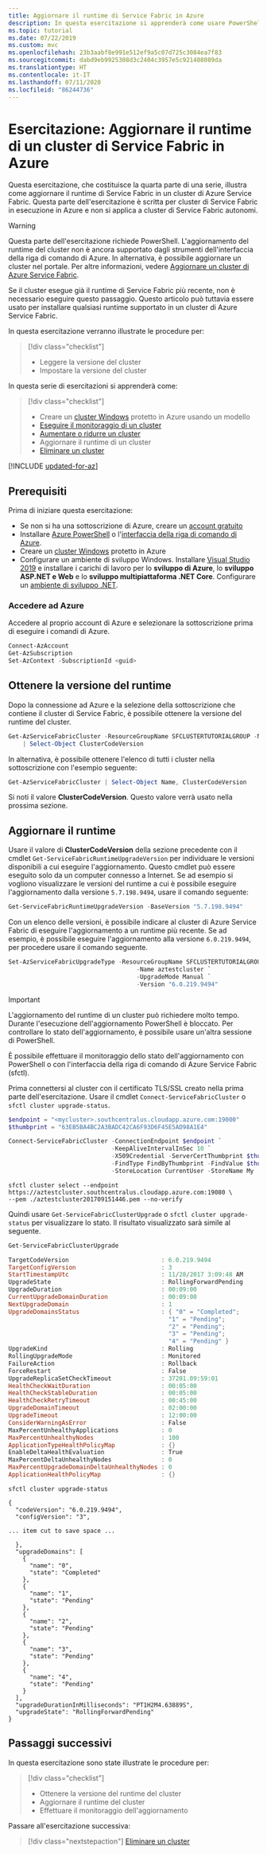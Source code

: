 ```yaml
---
title: Aggiornare il runtime di Service Fabric in Azure
description: In questa esercitazione si apprenderà come usare PowerShell per aggiornare il runtime di un cluster di Service Fabric ospitato in Azure.
ms.topic: tutorial
ms.date: 07/22/2019
ms.custom: mvc
ms.openlocfilehash: 23b3aabf8e991e512ef9a5c07d725c3084ea7f83
ms.sourcegitcommit: dabd9eb9925308d3c2404c3957e5c921408089da
ms.translationtype: HT
ms.contentlocale: it-IT
ms.lasthandoff: 07/11/2020
ms.locfileid: "86244736"
---
```

# <a name="tutorial-upgrade-the-runtime-of-a-service-fabric-cluster-in-azure"></a>Esercitazione: Aggiornare il runtime di un cluster di Service Fabric in Azure

Questa esercitazione, che costituisce la quarta parte di una serie, illustra come aggiornare il runtime di Service Fabric in un cluster di Azure Service Fabric. Questa parte dell'esercitazione è scritta per cluster di Service Fabric in esecuzione in Azure e non si applica a cluster di Service Fabric autonomi.

> [!WARNING]
> Questa parte dell'esercitazione richiede PowerShell. L'aggiornamento del runtime del cluster non è ancora supportato dagli strumenti dell'interfaccia della riga di comando di Azure. In alternativa, è possibile aggiornare un cluster nel portale. Per altre informazioni, vedere [Aggiornare un cluster di Azure Service Fabric](service-fabric-cluster-upgrade.md).

Se il cluster esegue già il runtime di Service Fabric più recente, non è necessario eseguire questo passaggio. Questo articolo può tuttavia essere usato per installare qualsiasi runtime supportato in un cluster di Azure Service Fabric.

In questa esercitazione verranno illustrate le procedure per:

> [!div class="checklist"]
> * Leggere la versione del cluster
> * Impostare la versione del cluster

In questa serie di esercitazioni si apprenderà come:
> [!div class="checklist"]
> * Creare un [cluster Windows](service-fabric-tutorial-create-vnet-and-windows-cluster.md) protetto in Azure usando un modello
> * [Eseguire il monitoraggio di un cluster](service-fabric-tutorial-monitor-cluster.md)
> * [Aumentare o ridurre un cluster](service-fabric-tutorial-scale-cluster.md)
> * Aggiornare il runtime di un cluster
> * [Eliminare un cluster](service-fabric-tutorial-delete-cluster.md)


[!INCLUDE [updated-for-az](../../includes/updated-for-az.md)]

## <a name="prerequisites"></a>Prerequisiti

Prima di iniziare questa esercitazione:

* Se non si ha una sottoscrizione di Azure, creare un [account gratuito](https://azure.microsoft.com/free/?WT.mc_id=A261C142F)
* Installare [Azure PowerShell](/powershell/azure/install-az-ps) o l'[interfaccia della riga di comando di Azure](/cli/azure/install-azure-cli).
* Creare un [cluster Windows](service-fabric-tutorial-create-vnet-and-windows-cluster.md) protetto in Azure
* Configurare un ambiente di sviluppo Windows. Installare [Visual Studio 2019](https://www.visualstudio.com) e installare i carichi di lavoro per lo **sviluppo di Azure**, lo **sviluppo ASP.NET e Web** e lo **sviluppo multipiattaforma .NET Core**.  Configurare un [ambiente di sviluppo .NET](service-fabric-get-started.md).

### <a name="sign-in-to-azure"></a>Accedere ad Azure

Accedere al proprio account di Azure e selezionare la sottoscrizione prima di eseguire i comandi di Azure.

```powershell
Connect-AzAccount
Get-AzSubscription
Set-AzContext -SubscriptionId <guid>
```

## <a name="get-the-runtime-version"></a>Ottenere la versione del runtime

Dopo la connessione ad Azure e la selezione della sottoscrizione che contiene il cluster di Service Fabric, è possibile ottenere la versione del runtime del cluster.

```powershell
Get-AzServiceFabricCluster -ResourceGroupName SFCLUSTERTUTORIALGROUP -Name aztestcluster `
    | Select-Object ClusterCodeVersion
```

In alternativa, è possibile ottenere l'elenco di tutti i cluster nella sottoscrizione con l'esempio seguente:

```powershell
Get-AzServiceFabricCluster | Select-Object Name, ClusterCodeVersion
```

Si noti il valore **ClusterCodeVersion**. Questo valore verrà usato nella prossima sezione.

## <a name="upgrade-the-runtime"></a>Aggiornare il runtime

Usare il valore di **ClusterCodeVersion** della sezione precedente con il cmdlet `Get-ServiceFabricRuntimeUpgradeVersion` per individuare le versioni disponibili a cui eseguire l'aggiornamento. Questo cmdlet può essere eseguito solo da un computer connesso a Internet. Se ad esempio si vogliono visualizzare le versioni del runtime a cui è possibile eseguire l'aggiornamento dalla versione `5.7.198.9494`, usare il comando seguente:

```powershell
Get-ServiceFabricRuntimeUpgradeVersion -BaseVersion "5.7.198.9494"
```

Con un elenco delle versioni, è possibile indicare al cluster di Azure Service Fabric di eseguire l'aggiornamento a un runtime più recente. Se ad esempio, è possibile eseguire l'aggiornamento alla versione `6.0.219.9494`, per procedere usare il comando seguente.

```powershell
Set-AzServiceFabricUpgradeType -ResourceGroupName SFCLUSTERTUTORIALGROUP `
                                    -Name aztestcluster `
                                    -UpgradeMode Manual `
                                    -Version "6.0.219.9494"
```

> [!IMPORTANT]
> L'aggiornamento del runtime di un cluster può richiedere molto tempo. Durante l'esecuzione dell'aggiornamento PowerShell è bloccato. Per controllare lo stato dell'aggiornamento, è possibile usare un'altra sessione di PowerShell.

È possibile effettuare il monitoraggio dello stato dell'aggiornamento con PowerShell o con l'interfaccia della riga di comando di Azure Service Fabric (sfctl).

Prima connettersi al cluster con il certificato TLS/SSL creato nella prima parte dell'esercitazione. Usare il cmdlet `Connect-ServiceFabricCluster` o `sfctl cluster upgrade-status`.

```powershell
$endpoint = "<mycluster>.southcentralus.cloudapp.azure.com:19000"
$thumbprint = "63EB5BA4BC2A3BADC42CA6F93D6F45E5AD98A1E4"

Connect-ServiceFabricCluster -ConnectionEndpoint $endpoint `
                             -KeepAliveIntervalInSec 10 `
                             -X509Credential -ServerCertThumbprint $thumbprint `
                             -FindType FindByThumbprint -FindValue $thumbprint `
                             -StoreLocation CurrentUser -StoreName My
```

```console
sfctl cluster select --endpoint https://aztestcluster.southcentralus.cloudapp.azure.com:19080 \
--pem ./aztestcluster201709151446.pem --no-verify
```

Quindi usare `Get-ServiceFabricClusterUpgrade` o `sfctl cluster upgrade-status` per visualizzare lo stato. Il risultato visualizzato sarà simile al seguente.

```powershell
Get-ServiceFabricClusterUpgrade

TargetCodeVersion                          : 6.0.219.9494
TargetConfigVersion                        : 3
StartTimestampUtc                          : 11/28/2017 3:09:48 AM
UpgradeState                               : RollingForwardPending
UpgradeDuration                            : 00:09:00
CurrentUpgradeDomainDuration               : 00:09:00
NextUpgradeDomain                          : 1
UpgradeDomainsStatus                       : { "0" = "Completed";
                                             "1" = "Pending";
                                             "2" = "Pending";
                                             "3" = "Pending";
                                             "4" = "Pending" }
UpgradeKind                                : Rolling
RollingUpgradeMode                         : Monitored
FailureAction                              : Rollback
ForceRestart                               : False
UpgradeReplicaSetCheckTimeout              : 37201.09:59:01
HealthCheckWaitDuration                    : 00:05:00
HealthCheckStableDuration                  : 00:05:00
HealthCheckRetryTimeout                    : 00:45:00
UpgradeDomainTimeout                       : 02:00:00
UpgradeTimeout                             : 12:00:00
ConsiderWarningAsError                     : False
MaxPercentUnhealthyApplications            : 0
MaxPercentUnhealthyNodes                   : 100
ApplicationTypeHealthPolicyMap             : {}
EnableDeltaHealthEvaluation                : True
MaxPercentDeltaUnhealthyNodes              : 0
MaxPercentUpgradeDomainDeltaUnhealthyNodes : 0
ApplicationHealthPolicyMap                 : {}
```

```console
sfctl cluster upgrade-status

{
  "codeVersion": "6.0.219.9494",
  "configVersion": "3",

... item cut to save space ...

  },
  "upgradeDomains": [
    {
      "name": "0",
      "state": "Completed"
    },
    {
      "name": "1",
      "state": "Pending"
    },
    {
      "name": "2",
      "state": "Pending"
    },
    {
      "name": "3",
      "state": "Pending"
    },
    {
      "name": "4",
      "state": "Pending"
    }
  ],
  "upgradeDurationInMilliseconds": "PT1H2M4.63889S",
  "upgradeState": "RollingForwardPending"
}
```

## <a name="next-steps"></a>Passaggi successivi

In questa esercitazione sono state illustrate le procedure per:

> [!div class="checklist"]
> * Ottenere la versione del runtime del cluster
> * Aggiornare il runtime del cluster
> * Effettuare il monitoraggio dell'aggiornamento

Passare all'esercitazione successiva:

> [!div class="nextstepaction"]
> [Eliminare un cluster](service-fabric-tutorial-delete-cluster.md)
